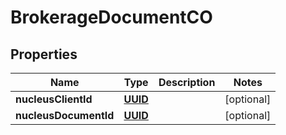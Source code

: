
# BrokerageDocumentCO

## Properties
Name | Type | Description | Notes
------------ | ------------- | ------------- | -------------
**nucleusClientId** | [**UUID**](UUID.md) |  |  [optional]
**nucleusDocumentId** | [**UUID**](UUID.md) |  |  [optional]




